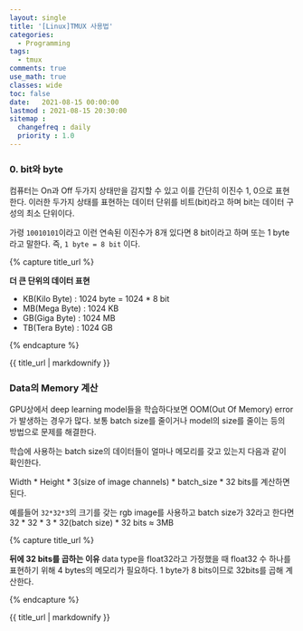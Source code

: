 ```yaml
---
layout: single
title: '[Linux]TMUX 사용법'
categories:
  - Programming
tags:
  - tmux
comments: true  
use_math: true
classes: wide
toc: false
date:   2021-08-15 00:00:00 
lastmod : 2021-08-15 20:30:00 
sitemap :
  changefreq : daily
  priority : 1.0
---
```

### 0. bit와 byte

컴퓨터는 On과 Off 두가지 상태만을 감지할 수 있고 이를 간단히 이진수 1, 0으로 표현한다. 이러한 두가지 상태를 표현하는 데이터 단위를 비트(bit)라고 하며 bit는 데이터 구성의 최소 단위이다.

가령 `10010101`이라고 이런 연속된 이진수가 8개 있다면 8 bit이라고 하며 또는 1 byte라고 말한다. 즉, `1 byte = 8 bit` 이다. 

{% capture title_url %}

  **더 큰 단위의 데이터 표현**
  - KB(Kilo Byte) : 1024 byte = 1024 * 8 bit
  - MB(Mega Byte) : 1024 KB
  - GB(Giga Byte) : 1024 MB
  - TB(Tera Byte) : 1024 GB

{% endcapture %}
<div class="notice--info">{{ title_url | markdownify }}</div>

### Data의 Memory 계산

GPU상에서 deep learning model들을 학습하다보면 OOM(Out Of Memory) error가 발생하는 경우가 많다. 보통 batch size를 줄이거나 model의 size를 줄이는 등의 방법으로 문제를 해결한다.

학습에 사용하는 batch size의 데이터들이 얼마나 메모리를 갖고 있는지 다음과 같이 확인한다.

Width * Height * 3(size of image channels) * batch_size * 32 bits를 계산하면 된다.

예를들어 `32*32*3`의 크기를 갖는 rgb image를 사용하고 batch size가 32라고 한다면 32 * 32 * 3 * 32(batch size) * 32 bits $\approx$ 3MB

{% capture title_url %}

  **뒤에 32 bits를 곱하는 이유**
  data type을 float32라고 가정했을 때 float32 수 하나를 표현하기 위해 4 bytes의 메모리가 필요하다. 1 byte가 8 bits이므로 32bits를 곱해 계산한다. 

{% endcapture %}
<div class="notice--info">{{ title_url | markdownify }}</div>